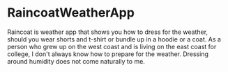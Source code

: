 # RaincoatWeatherApp

Raincoat is weather app that shows you how to dress for the weather, should you wear shorts and t-shirt or bundle up in a hoodie or a coat. As a person who grew up on the west coast and is living on the east coast for college, I don't always know how to prepare for the weather. Dressing around humidity does not come naturally to me.
